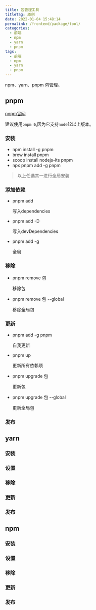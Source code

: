 ```yaml
---
title: 包管理工具
titleTag: 原创
date: 2022-01-04 15:48:14
permalink: /frontend/package/tool/
categories:
  - 前端
  - npm
  - yarn
  - pnpm
tags:
  - 前端
  - npm
  - yarn
  - pnpm
---
```


npm、yarn、pnpm 包管理。
<!-- more -->

## pnpm
[pnpm官网](https://pnpm.io/installation)

建议使用`pnpm 6`,因为它支持`node`12以上版本。
### 安装
* npm install -g pnpm
* brew install pnpm
* scoop install nodejs-lts pnpm
* npx pnpm add -g pnpm
  
> 以上任选其一进行全局安装

### 添加依赖
* pnpm add <pkg> 
  
  写入dependencies
* pnpm add -D <pkg>

  写入devDependencies
* pnpm add -g <pkg>

  全局
### 移除
* pnpm remove 包                            
 
  移除包
* pnpm remove 包 --global                   
  
  移除全局包

### 更新
* pnpm add -g pnpm

  自我更新

* pnpm up                
  
  更新所有依赖项

* pnpm upgrade 包        
  
  更新包
* pnpm upgrade 包 --global   
  
  更新全局包

### 发布

## yarn
### 安装
### 设置
### 移除
### 更新
### 发布

## npm
### 安装
### 设置
### 移除
### 更新
### 发布